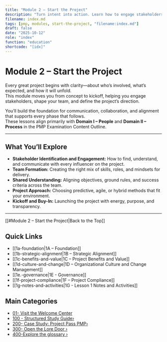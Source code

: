 ```yaml
---
title: "Module 2 – Start the Project"
description: "Turn intent into action. Learn how to engage stakeholders, build a team, and define how your project will run before execution begins."
filename: index.md
tags: [pmp, modules, start-the-project, "filename:index.md"]
draft: false
date: "2025-10-12"
role: "index"
function: "education"
shortcode: "[idx]"
---
```


# Module 2 – Start the Project

Every great project begins with clarity—about who’s involved, what’s expected, and how it will unfold.  
This module moves you from concept to kickoff, helping you engage stakeholders, shape your team, and define the project’s direction.

You’ll build the foundation for communication, collaboration, and alignment that supports every phase that follows.  
These lessons align primarily with **Domain I – People** and **Domain II – Process** in the PMP Examination Content Outline.

---

## What You’ll Explore

- **Stakeholder Identification and Engagement:** How to find, understand, and communicate with every influencer on the project.  
- **Team Formation:** Creating the right mix of skills, roles, and mindsets for delivery.  
- **Shared Understanding:** Aligning objectives, ground rules, and success criteria across the team.  
- **Project Approach:** Choosing predictive, agile, or hybrid methods that fit your environment.  
- **Kickoff and Buy-In:** Launching the project with energy, purpose, and transparency.

---

[[#Module 2 – Start the Project|Back to the Top]]
## Quick Links
- [[1a-foundation|1A – Foundation]]
- [[1b-strategic-alignment|1B – Strategic Alignment]]
- [[1c-benefits-and-value|1C – Project Benefits and Value]]
- [[1d-culture-and-change|1D – Organizational Culture and Change Management]]
- [[1e.-governance|1E - Governance]]
- [[1f-project-compliance|1F – Project Compliance]]
- [[1g-notes-and-activities|1G - Lesson 1 Notes and Activities]]

## Main Categories
- [01- Visit the Welcome Center](01-welcome/index)
- [100 - Structured Study Guide›](10-structured-study-guide/index.md)
- [200- Case Study: Project Pass PMP›](20-case-study/10-project-management-plan/index.md)
- [300- Open the Lore Door ›](30-the-lore-door/index.md)
- [400-Explore the glossary ›](40-glossary.md)
